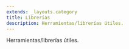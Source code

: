 ```yaml
---
extends: _layouts.category
title: Librerías
description: Herramientas/librerías útiles.
---
```


Herramientas/librerías útiles.
